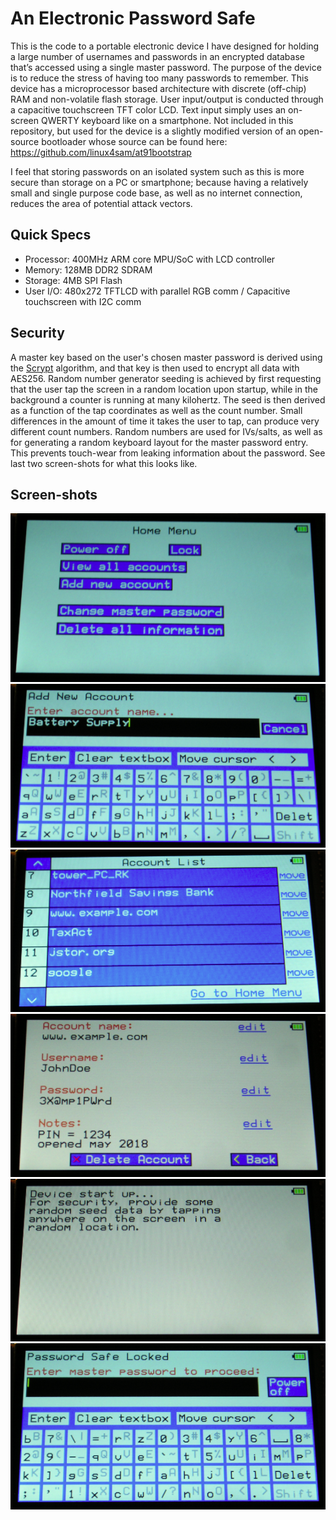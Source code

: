 # An Electronic Password Safe
This is the code to a portable electronic device I have designed for holding a large number of usernames and passwords in an encrypted database that’s accessed using a single master password.  The purpose of the device is to reduce the stress of having too many passwords to remember.  This device has a microprocessor based architecture with discrete (off-chip) RAM and non-volatile flash storage.  User input/output is conducted through a capacitive touchscreen TFT color LCD.  Text input simply uses an on-screen QWERTY keyboard like on a smartphone.  Not included in this repository, but used for the device is a slightly modified version of an open-source bootloader whose source can be found here:
https://github.com/linux4sam/at91bootstrap

I feel that storing passwords on an isolated system such as this is more secure than storage on a PC or smartphone; because having a relatively small and single purpose code base, as well as no internet connection, reduces the area of potential attack vectors.

## Quick Specs
- Processor: 400MHz ARM core MPU/SoC with LCD controller
- Memory: 128MB DDR2 SDRAM
- Storage: 4MB SPI Flash
- User I/O: 480x272 TFTLCD with parallel RGB comm / Capacitive touchscreen with I2C comm

## Security
A master key based on the user's chosen master password is derived using the <a href="https://tools.ietf.org/html/rfc7914">Scrypt</a> algorithm, and that key is then used to encrypt all data with AES256.  Random number generator seeding is achieved by first requesting that the user tap the screen in a random location upon startup, while in the background a counter is running at many kilohertz.  The seed is then derived as a function of the tap coordinates as well as the count number.  Small differences in the amount of time it takes the user to tap, can produce very different count numbers.  Random numbers are used for IVs/salts, as well as for generating a random keyboard layout for the master password entry.  This prevents touch-wear from leaking information about the password.  See last two screen-shots for what this looks like.

## Screen-shots
<img src="https://github.com/RyanWKennedy/lockpod/blob/master/img/IOSC_home.PNG">

<img src="https://github.com/RyanWKennedy/lockpod/blob/master/img/IOSC_add.PNG">

<img src="https://github.com/RyanWKennedy/lockpod/blob/master/img/IOSC_list.PNG">

<img src="https://github.com/RyanWKennedy/lockpod/blob/master/img/IOSC_view.PNG">

<img src="https://github.com/RyanWKennedy/lockpod/blob/master/img/IOSC_startup.PNG">

<img src="https://github.com/RyanWKennedy/lockpod/blob/master/img/IOSC_locked.PNG">
